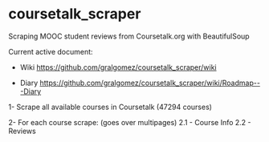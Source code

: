 # coursetalk_scraper
Scraping MOOC student reviews from Coursetalk.org with BeautifulSoup

Current active document: 

* Wiki https://github.com/gralgomez/coursetalk_scraper/wiki

* Diary https://github.com/gralgomez/coursetalk_scraper/wiki/Roadmap---Diary

1- Scrape all available courses in Coursetalk (47294 courses)

2- For each course scrape: (goes over multipages)
  2.1 - Course Info
  2.2 - Reviews
